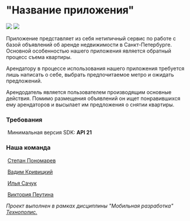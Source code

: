# "Название приложения"

 ![](https://img.shields.io/github/issues/step-ponomarev/polis-mobile-2021) ![](https://img.shields.io/github/issues-pr/step-ponomarev/polis-mobile-2021)

Приложение представляет из себя нетипичный сервис по работе с базой объявлений об аренде недвижимости в Санкт-Петербурге. Основной особенностью нашего приложения является обратный процесс съема квартиры.

Арендатору в процессе использования нашего приложения требуется лишь написать о себе, выбрать предпочитаемое метро и ожидать предложений.

Арендодатель является пользователем производящим основные действия. Помимо размещения объявлений он ищет понравившихся ему арендаторов и высылает им предложения о снятии квартиры.

### Требования

​	Минимальная версия SDK: **API 21**

### Наша команда

​	[Степан Пономарев](https://github.com/step-ponomarev)

​	[Вадим Кривицкий](https://github.com/OGSegu)

​	[Илья Сачук](https://github.com/IlyaAAAA)

​	[Виктория Пеутина](https://github.com/NickPeut)

*Проект выполнен в рамках дисциплины "Мобильная разработка" [Технополис.](https://polis.mail.ru/)*

